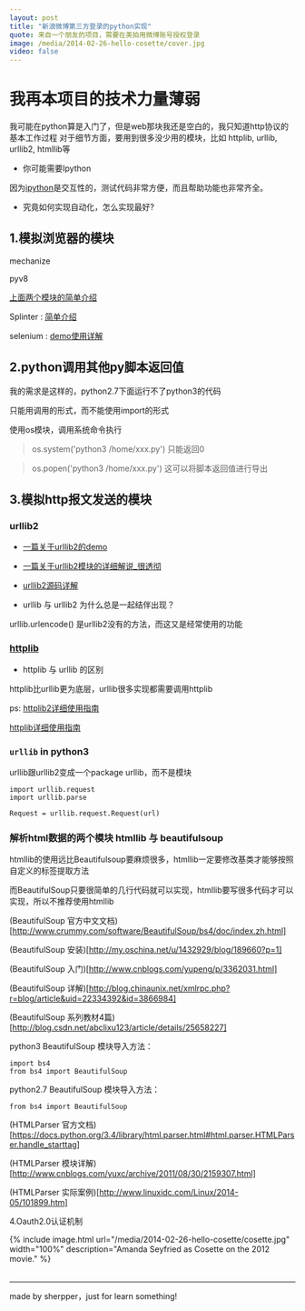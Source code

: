 ```yaml
---
layout: post
title: "新浪微博第三方登录的python实现"
quote: 来自一个朋友的项目，需要在美拍用微博账号授权登录
image: /media/2014-02-26-hello-cosette/cover.jpg
video: false
---
```


# 我再本项目的技术力量薄弱

我可能在python算是入门了，但是web那块我还是空白的，我只知道http协议的基本工作过程
对于细节方面，要用到很多没少用的模块，比如 httplib, urllib, urllib2, htmllib等

- 你可能需要Ipython

因为[ipython](http://www.ituring.com.cn/article/40324)是交互性的，测试代码非常方便，而且帮助功能也非常齐全。

- 究竟如何实现自动化，怎么实现最好?

## 1.模拟浏览器的模块 

mechanize

pyv8

[上面两个模块的简单介绍](http://blog.sina.com.cn/s/blog_571b19a0010136xe.html)

Splinter : [简单介绍](http://blog.csdn.net/lanbing510/article/details/8489715)

selenium : [demo](http://www.cnblogs.com/fnng/p/3160606.html)[使用详解](http://www.cnblogs.com/fnng/p/3157639.html)


## 2.python调用其他py脚本返回值 

我的需求是这样的，python2.7下面运行不了python3的代码 

只能用调用的形式，而不能使用import的形式

使用os模块，调用系统命令执行
> os.system('python3 /home/xxx.py') 只能返回0

> os.popen('python3 /home/xxx.py') 这可以将脚本返回值进行导出

## 3.模拟http报文发送的模块  

### urllib2

- [一篇关于urllib2的demo](http://zhuoqiang.me/python-urllib2-usage.html#cookie)
- [一篇关于urllib2模块的详细解说_很透彻](http://www.cnblogs.com/daoluanxiaozi/p/3281706.html)
- [urllib2源码详解](http://xw2423.byr.edu.cn/blog/archives/794#viewSource)

- urllib 与 urllib2 为什么总是一起结伴出现？

urllib.urlencode() 是urllib2没有的方法，而这又是经常使用的功能

### [httplib](http://blog.csdn.net/wklken/article/details/7364360) 

- httplib 与 urllib 的区别

httplib比urllib更为底层，urllib很多实现都需要调用httplib  

ps: [httplib2详细使用指南](http://blog.csdn.net/five3/article/details/7079140)

[httplib详细使用指南](http://blog.csdn.net/five3/article/details/7078951)
  
### `urllib` in python3

urllib跟urllib2变成一个package urllib，而不是模块

```
import urllib.request
import urllib.parse

Request = urllib.request.Request(url) 
```

### 解析html数据的两个模块 htmllib 与 beautifulsoup

htmllib的使用远比Beautifulsoup要麻烦很多，htmllib一定要修改基类才能够按照自定义的标签提取方法

而BeautifulSoup只要很简单的几行代码就可以实现，htmllib要写很多代码才可以实现，所以不推荐使用htmllib

(BeautifulSoup 官方中文文档)[http://www.crummy.com/software/BeautifulSoup/bs4/doc/index.zh.html]  

(BeautifulSoup 安装)[http://my.oschina.net/u/1432929/blog/189660?p=1]  

(BeautifulSoup 入门)[http://www.cnblogs.com/yupeng/p/3362031.html]  

(BeautifulSoup 详解)[http://blog.chinaunix.net/xmlrpc.php?r=blog/article&uid=22334392&id=3866984]

(BeautifulSoup 系列教材4篇)[http://blog.csdn.net/abclixu123/article/details/25658227]

python3 BeautifulSoup 模块导入方法：

```
import bs4
from bs4 import BeautifulSoup
```

python2.7 BeautifulSoup 模块导入方法：

```
from bs4 import BeautifulSoup
```

(HTMLParser 官方文档)[https://docs.python.org/3.4/library/html.parser.html#html.parser.HTMLParser.handle_starttag]

(HTMLParser 模块详解)[http://www.cnblogs.com/yuxc/archive/2011/08/30/2159307.html]

(HTMLParser 实际案例)[http://www.linuxidc.com/Linux/2014-05/101899.htm]

4.Oauth2.0认证机制


{% include image.html url="/media/2014-02-26-hello-cosette/cosette.jpg" width="100%" description="Amanda Seyfried as Cosette on the 2012 movie." %}

<table>
  
</table>

-----

made by sherpper，just for learn something!

